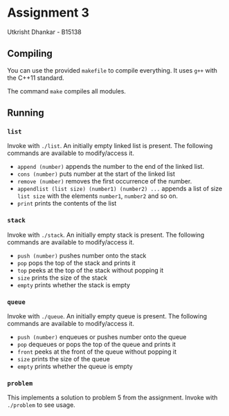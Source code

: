 # Assignment 3
Utkrisht Dhankar - B15138

## Compiling
You can use the provided `makefile` to compile everything. It uses `g++` with the C++11 standard.

The command `make` compiles all modules.

## Running

### `list`
Invoke with `./list`. An initially empty linked list is present. The following commands are available to modify/access it.

* `append (number)` appends the number to the end of the linked list.
* `cons (number)` puts number at the start of the linked list
* `remove (number)` removes the first occurrence of the number.
* `appendlist (list size) (number1) (number2) ...` appends a list of size `list size` with the elements `number1`, `number2` and so on.
* `print` prints the contents of the list

### `stack`
Invoke with `./stack`. An initially empty stack is present. The following commands are available to modify/access it.

* `push (number)` pushes number onto the stack
* `pop` pops the top of the stack and prints it
* `top` peeks at the top of the stack without popping it
* `size` prints the size of the stack
* `empty` prints whether the stack is empty

### `queue`
Invoke with `./queue`. An initially empty queue is present. The following commands are available to modify/access it.

* `push (number)` enqueues or pushes number onto the queue
* `pop` dequeues or pops the top of the queue and prints it
* `front` peeks at the front of the queue without popping it
* `size` prints the size of the queue
* `empty` prints whether the queue is empty

### `problem`
This implements a solution to problem 5 from the assignment. Invoke with `./problem` to see usage.
